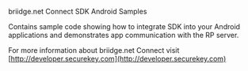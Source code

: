 briidge.net Connect SDK Android Samples

Contains sample code showing how to integrate SDK into your Android applications and demonstrates app communication with the RP server.

For more information about briidge.net Connect visit [http://developer.securekey.com](http://developer.securekey.com)

